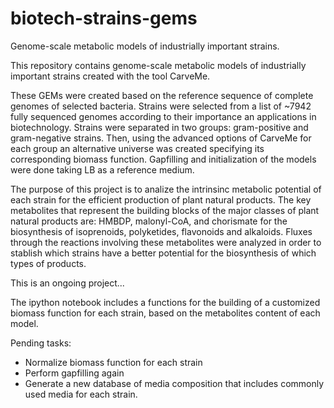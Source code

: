 # biotech-strains-gems
Genome-scale metabolic models of industrially important strains.

This repository contains genome-scale metabolic models of industrially important strains created with the tool CarveMe.

These GEMs were created based on the reference sequence of complete genomes of selected bacteria.
Strains were selected from a list of ~7942 fully sequenced genomes according to their importance an applications in biotechnology.
Strains were separated in two groups: gram-positive and gram-negative strains. Then, using the advanced options of CarveMe for each group an alternative universe was created specifying its corresponding biomass function.
Gapfilling and initialization of the models were done taking LB as a reference medium.

The purpose of this project is to analize the intrinsinc metabolic potential of each strain for the efficient production of plant natural products.
The key metabolites that represent the building blocks of the major classes of plant natural products are: HMBDP, malonyl-CoA, and chorismate for the biosynthesis of isoprenoids, polyketides, flavonoids and alkaloids.
Fluxes through the reactions involving these metabolites were analyzed in order to stablish which strains have a better potential for the biosynthesis of which types of products.


This is an ongoing project...

The ipython notebook includes a functions for the building of a customized biomass function for each strain, based on the metabolites content of each model.

Pending tasks:

- Normalize biomass function for each strain
- Perform gapfilling again
- Generate a new database of media composition that includes commonly used media for each strain.

